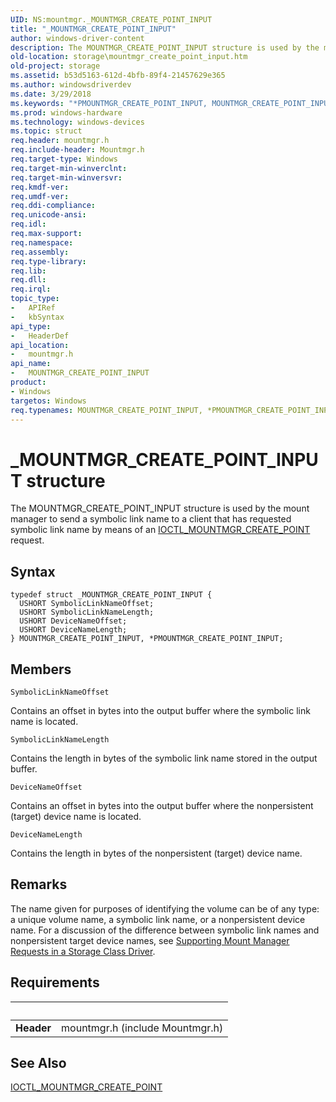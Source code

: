 ```yaml
---
UID: NS:mountmgr._MOUNTMGR_CREATE_POINT_INPUT
title: "_MOUNTMGR_CREATE_POINT_INPUT"
author: windows-driver-content
description: The MOUNTMGR_CREATE_POINT_INPUT structure is used by the mount manager to send a symbolic link name to a client that has requested symbolic link name by means of an IOCTL_MOUNTMGR_CREATE_POINT request.
old-location: storage\mountmgr_create_point_input.htm
old-project: storage
ms.assetid: b53d5163-612d-4bfb-89f4-21457629e365
ms.author: windowsdriverdev
ms.date: 3/29/2018
ms.keywords: "*PMOUNTMGR_CREATE_POINT_INPUT, MOUNTMGR_CREATE_POINT_INPUT, MOUNTMGR_CREATE_POINT_INPUT structure [Storage Devices], PMOUNTMGR_CREATE_POINT_INPUT, PMOUNTMGR_CREATE_POINT_INPUT structure pointer [Storage Devices], _MOUNTMGR_CREATE_POINT_INPUT, mountmgr/MOUNTMGR_CREATE_POINT_INPUT, mountmgr/PMOUNTMGR_CREATE_POINT_INPUT, storage.mountmgr_create_point_input, structs-mntmgr_24dea6c0-cfff-4f87-a8d3-c019aa5b46c3.xml"
ms.prod: windows-hardware
ms.technology: windows-devices
ms.topic: struct
req.header: mountmgr.h
req.include-header: Mountmgr.h
req.target-type: Windows
req.target-min-winverclnt: 
req.target-min-winversvr: 
req.kmdf-ver: 
req.umdf-ver: 
req.ddi-compliance: 
req.unicode-ansi: 
req.idl: 
req.max-support: 
req.namespace: 
req.assembly: 
req.type-library: 
req.lib: 
req.dll: 
req.irql: 
topic_type:
-	APIRef
-	kbSyntax
api_type:
-	HeaderDef
api_location:
-	mountmgr.h
api_name:
-	MOUNTMGR_CREATE_POINT_INPUT
product:
- Windows
targetos: Windows
req.typenames: MOUNTMGR_CREATE_POINT_INPUT, *PMOUNTMGR_CREATE_POINT_INPUT
---
```


# _MOUNTMGR_CREATE_POINT_INPUT structure
The MOUNTMGR_CREATE_POINT_INPUT structure is used by the mount manager to send a symbolic link name to a client that has requested symbolic link name by means of an <a href="https://msdn.microsoft.com/library/windows/hardware/ff560457">IOCTL_MOUNTMGR_CREATE_POINT</a> request.

## Syntax
```
typedef struct _MOUNTMGR_CREATE_POINT_INPUT {
  USHORT SymbolicLinkNameOffset;
  USHORT SymbolicLinkNameLength;
  USHORT DeviceNameOffset;
  USHORT DeviceNameLength;
} MOUNTMGR_CREATE_POINT_INPUT, *PMOUNTMGR_CREATE_POINT_INPUT;
```

## Members


`SymbolicLinkNameOffset`

Contains an offset in bytes into the output buffer where the symbolic link name is located.

`SymbolicLinkNameLength`

Contains the length in bytes of the symbolic link name stored in the output buffer.

`DeviceNameOffset`

Contains an offset in bytes into the output buffer where the nonpersistent (target) device name is located.

`DeviceNameLength`

Contains the length in bytes of the nonpersistent (target) device name.

## Remarks
The name given for purposes of identifying the volume can be of any type: a unique volume name, a symbolic link name, or a nonpersistent device name. For a discussion of the difference between symbolic link names and nonpersistent target device names, see <a href="https://msdn.microsoft.com/fb37f862-70d6-4514-b481-16f664346422">Supporting Mount Manager Requests in a Storage Class Driver</a>.

## Requirements
| &nbsp; | &nbsp; |
| ---- |:---- |
| **Header** | mountmgr.h (include Mountmgr.h) |

## See Also

<a href="https://msdn.microsoft.com/library/windows/hardware/ff560457">IOCTL_MOUNTMGR_CREATE_POINT</a>